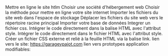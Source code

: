 Mettre en ligne le site htlm   Choisir une société d'hébergement web 
Choisir la méthode pour mettre en ligne votre site internet
Importer les fichiers du site web dans l'espace de stockage
Déplacer les fichiers du site web vers le répertoire racine principal
Importer votre base de données
Integrer un fichier css.      Intégrer le code directement dans la balise HTML avec l'attribut style.
Intégrer le code directement dans le fichier HTML avec l'attribut style.
Créer un fichier CSS externe et relié à la feuille HTML via la balise link.
lien vers le site:  https://garagevpajot.com
lien vers prototypes application modifiables: 
